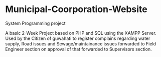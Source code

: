 # Municipal-Coorporation-Website
System Programming project

A basic 2-Week Project based on PHP and SQL using the XAMPP Server. Used by the Citizen of guwahati to register complains regarding water supply, Road issues and Sewage/maintainance issues forwarded to Field Engineer section on approval of that forwarded to Supervisors section. 

